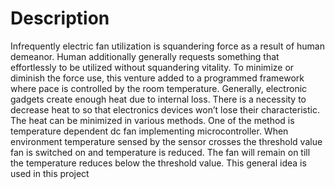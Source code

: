 # Description
  Infrequently electric fan utilization is squandering force as a result of human demeanor. Human 
additionally generally requests something that effortlessly to be utilized without squandering vitality. To 
minimize or diminish the force use, this venture added to a programmed framework where pace is 
controlled by the room temperature.
  Generally, electronic gadgets create enough heat due to internal loss. There is a necessity to decrease 
heat to so that electronics devices won’t lose their characteristic. The heat can be minimized in various 
methods. One of the method is temperature dependent dc fan implementing microcontroller. When 
environment temperature sensed by the sensor crosses the threshold value fan is switched on and 
temperature is reduced. The fan will remain on till the temperature reduces below the threshold value. 
This general idea is used in this project
